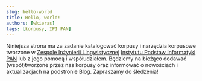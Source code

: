 ```yaml
---
slug: hello-world
title: Hello, world!
authors: [wkieras]
tags: [korpusy, IPI PAN]
---
```


Niniejsza strona ma za zadanie katalogować korpusy i narzędzia korpusowe tworzone w
[Zespole Inżynierii Lingwistycznej](https://zil.ipipan.waw.pl/) [Instytutu Podstaw Informatyki PAN](https://ipipan.waw.pl/) lub z jego pomocą i współudziałem. Będziemy na bieżąco dodawać (współ)tworzone przez nas korpusy oraz informować o nowościach i aktualizacjach na podstronie Blog. Zapraszamy do śledzenia!
